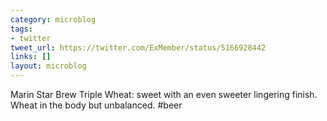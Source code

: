 ```yaml
---
category: microblog
tags:
- twitter
tweet_url: https://twitter.com/ExMember/status/5166928442
links: []
layout: microblog
---
```

Marin Star Brew Triple Wheat: sweet with an even sweeter lingering finish.  Wheat in the body but unbalanced. #beer
